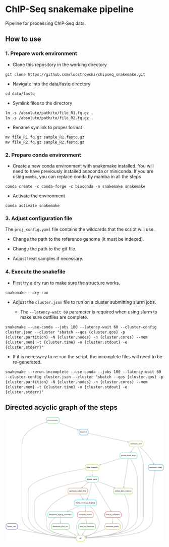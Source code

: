 # ChIP-Seq snakemake pipeline

Pipeline for processing ChIP-Seq data.

## How to use
### 1. Prepare work environment

- Clone this repository in the working directory

```
git clone https://github.com/luostrowski/chipseq_snakemake.git
```

- Navigate into the data/fastq directory

```
cd data/fastq
```

- Symlink files to the directory

```
ln -s /absolute/path/to/file_R1.fq.gz .
ln -s /absolute/path/to/file_R2.fq.gz .
```

- Rename symlink to proper format

```
mv file_R1.fq.gz sample_R1.fastq.gz
mv file_R2.fq.gz sample_R2.fastq.gz
```

### 2. Prepare conda environment

- Create a new conda environment with snakemake installed. You will need to have previously installed anaconda or miniconda. If you are using `mamba`, you can replace conda by mamba in all the steps

```
conda create -c conda-forge -c bioconda -n snakemake snakemake
```

- Activate the environment

```
conda activate snakemake
```

### 3. Adjust configuration file

The `proj_config.yaml` file contains the wildcards that the script will use. 

- Change the path to the reference genome (it must be indexed).

- Change the path to the gtf file. 

- Adjust treat samples if necessary.

### 4. Execute the snakefile

- First try a dry run to make sure the structure works.

```
snakemake --dry-run
```

- Adjust the `cluster.json` file to run on a cluster submitting slurm jobs.

    - The `--latency-wait 60` parameter is required when using slurm to make sure outfiles are complete.

```
snakemake --use-conda --jobs 100 --latency-wait 60 --cluster-config cluster.json --cluster "sbatch --qos {cluster.qos} -p {cluster.partition} -N {cluster.nodes} -n {cluster.cores} --mem {cluster.mem} -t {cluster.time} -o {cluster.stdout} -e {cluster.stderr}"
```

- If it is necessary to re-run the script, the incomplete files will need to be re-generated. 

```
snakemake --rerun-incomplete --use-conda --jobs 100 --latency-wait 60 --cluster-config cluster.json --cluster "sbatch --qos {cluster.qos} -p {cluster.partition} -N {cluster.nodes} -n {cluster.cores} --mem {cluster.mem} -t {cluster.time} -o {cluster.stdout} -e {cluster.stderr}"
```

## Directed acyclic graph of the steps

![DAG](simplified.dag.png)